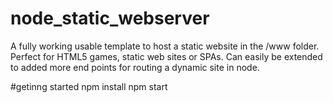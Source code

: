 # node_static_webserver
A  fully working usable template to host a static website in  the /www folder. Perfect for HTML5 games, static web sites or SPAs. Can easily be extended to added more end points for routing a dynamic site in node.

#getinng started
npm install
npm start

